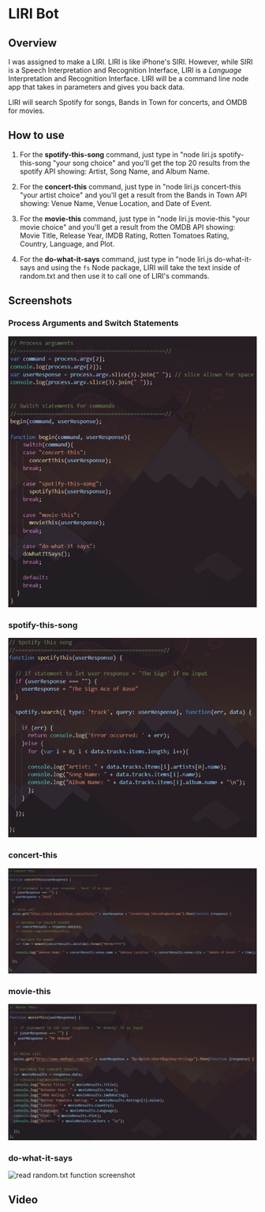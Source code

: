 # LIRI Bot

## Overview

I was assigned to make a LIRI. LIRI is like iPhone's SIRI. However, while SIRI is a Speech Interpretation and Recognition Interface, LIRI is a _Language_ Interpretation and Recognition Interface. LIRI will be a command line node app that takes in parameters and gives you back data.

LIRI will search Spotify for songs, Bands in Town for concerts, and OMDB for movies.

## How to use

1. For the **spotify-this-song** command, just type in "node liri.js spotify-this-song "your song choice" and you'll get the top 20 results from the spotify API showing: Artist, Song Name, and Album Name.

2. For the **concert-this** command, just type in "node liri.js concert-this "your artist choice" and you'll get a result from the Bands in Town API showing: Venue Name, Venue Location, and Date of Event. 

3. For the **movie-this** command, just type in "node liri.js movie-this "your movie choice" and you'll get a result from the OMDB API showing: Movie Title, Release Year, IMDB Rating, Rotten Tomatoes Rating, Country, Language, and Plot. 

4. For the **do-what-it-says** command, just type in "node liri.js do-what-it-says and using the `fs` Node package, LIRI will take the text inside of random.txt and then use it to call one of LIRI's commands.
   
## Screenshots

### Process Arguments and Switch Statements
![switch statements screenshot](/images/switch.PNG)

### spotify-this-song
![spotify function screenshot](/images/spotify.PNG)

### concert-this
![concert function screenshot](/images/concert.PNG)

### movie-this
![movie function screenshot](/images/movie.PNG)

### do-what-it-says
![read random.txt function screenshot](/images/logo.PNG)


## Video


